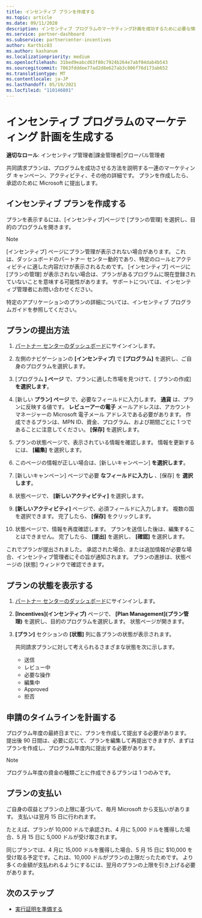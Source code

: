 ```yaml
---
title: インセンティブ プランを作成する
ms.topic: article
ms.date: 09/11/2020
description: インセンティブ プログラムのマーケティング計画を成功するために必要な情報を収集して作成します。
ms.service: partner-dashboard
ms.subservice: partnercenter-incentives
author: Karthic83
ms.author: kashanum
ms.localizationpriority: medium
ms.openlocfilehash: 31bed9eabcd63f80c7924b264e7abf04dab4b543
ms.sourcegitcommit: 7063fdddee77ad2d8e627ab3c806f76d173ab652
ms.translationtype: MT
ms.contentlocale: ja-JP
ms.lasthandoff: 05/19/2021
ms.locfileid: "110146801"
---
```

# <a name="generate-a-marketing-plan-for-your-incentives-program"></a>インセンティブ プログラムのマーケティング 計画を生成する

**適切なロール**: インセンティブ管理者|課金管理者|グローバル管理者

共同請求プランは、プログラムを成功させる方法を説明する一連のマーケティング キャンペーン、アクティビティ、その他の詳細です。 プランを作成したら、承認のために Microsoft に提出します。

## <a name="create-your-incentives-plan"></a>インセンティブ プランを作成する

プランを表示するには、[インセンティブ]ページで [プランの管理] を選択し、目的のプログラムを開きます。

>[!NOTE]
>[インセンティブ] ページにプラン管理が表示されない場合があります。 これは、ダッシュボードのパートナー センター動的であり、特定のロールとアクティビティに適した内容だけが表示されるためです。 [インセンティブ] ページに [プランの管理] が表示されない場合は、プランがあるプログラムに現在登録されていないことを意味する可能性があります。 サポートについては、インセンティブ管理者にお問い合わせください。

特定のアプリケーションのプランの詳細については、インセンティブ プログラムガイドを参照してください。

## <a name="how-to-submit-a-plan"></a>プランの提出方法

1. [パートナー センターのダッシュボード](https://partner.microsoft.com/dashboard/)にサインインします。

2. 左側のナビゲーションの **[インセンティブ]** で **[プログラム]** を選択し、ご自身のプログラムを選択します。 

3. [プログラム **] ページ** で、プランに適した市場を見つけて、[ プランの作成] **を選択します**。 

4. [新しい **プラン] ページ** で、必要なフィールドに入力します。 **通貨** は、プランに反映する値です。 **レビューアーの電子** メールアドレスは、アカウント マネージャーの Microsoft 電子メール アドレスである必要があります。 作成できるプランは、MPN ID、資金、プログラム、および期間ごとに 1 つであることに注意してください。 **[保存]** を選択します。

5. プランの状態ページで、表示されている情報を確認します。 情報を更新するには、 **[編集]** を選択します。

6. このページの情報が正しい場合は、[新しいキャンペーン] **を選択します**。

7. [新しいキャンペーン] ページで必要 **なフィールドに入力し** 、[保存] を **選択します**。

8. 状態ページで、 **[新しいアクティビティ]** を選択します。 

9. **[新しいアクティビティ]** ページで、必須フィールドに入力します。 複数の国を選択できます。 完了したら、 **[保存]** をクリックします。 

10. 状態ページで、情報を再度確認します。 プランを送信した後は、編集することはできません。 完了したら、 **[提出]** を選択し、 **[確認]** を選択します。

これでプランが提出されました。 承認された場合、または追加情報が必要な場合、インセンティブ管理者にその旨が通知されます。 プランの進捗は、状態ページの [状態] ウィンドウで確認できます。

## <a name="view-the-status-of-your-plan"></a>プランの状態を表示する

1. [パートナー センターのダッシュボード](https://partner.microsoft.com/dashboard/)にサインインします。

2. **[Incentives]\(インセンティブ\)** ページで、 **[Plan Management]\(プラン管理\)** を選択し、目的のプログラムを選択します。 状態ページが開きます。

3. **[プラン]** セクションの **[状態]** 列に各プランの状態が表示されます。

   共同請求プランに対して考えられるさまざまな状態を次に示します。

   - 送信
   - レビュー中
   - 必要な操作
   - 編集中
   - Approved
   - 拒否

## <a name="plan-submission-timelines"></a>申請のタイムラインを計画する

プログラム年度の最終日までに、プランを作成して提出する必要があります。 提出後 90 日間は、必要に応じて、プランを編集して再提出できますが、まずはプランを作成し、プログラム年度内に提出する必要があります。

>[!NOTE]
> プログラム年度の資金の種類ごとに作成できるプランは 1 つのみです。

## <a name="plan-payments"></a>プランの支払い

ご自身の収益とプランの上限に基づいて、毎月 Microsoft から支払いがあります。 支払いは翌月 15 日に行われます。

たとえば、プランが 10,000 ドルで承認され、4 月に 5,000 ドルを獲得した場合、5 月 15 日に 5,000 ドルが受け取されます。

同じプランでは、4 月に 15,000 ドルを獲得した場合、5 月 15 日に $10,000 を受け取る予定です。これは、10,000 ドルがプランの上限だったためです。 より多くの金額が支払われるようにするには、翌月のプランの上限を引き上げる必要があります。

## <a name="next-steps"></a>次のステップ

- [実行証明を準備する](incentives-prepare-your-proof-of-execution.md)
